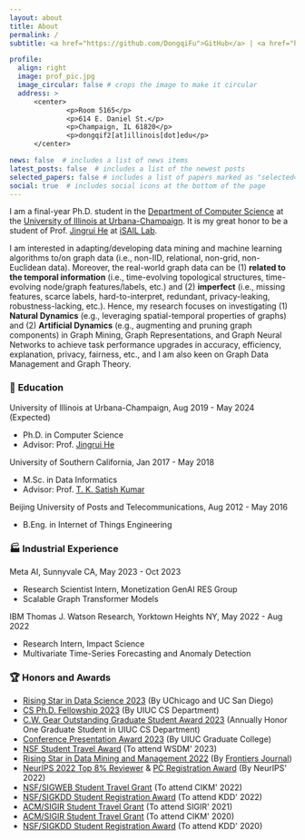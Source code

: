 ```yaml
---
layout: about
title: About
permalink: /
subtitle: <a href="https://github.com/DongqiFu">GitHub</a> | <a href="https://scholar.google.com/citations?user=WByXZAcAAAAJ&hl=en">Google Scholar</a> | <a href="https://twitter.com/DongqiFu_UIUC">Twitter</a>

profile:
  align: right
  image: prof_pic.jpg
  image_circular: false # crops the image to make it circular
  address: >
      <center>
              <p>Room 5165</p>
              <p>614 E. Daniel St.</p>
              <p>Champaign, IL 61820</p>
              <p>dongqif2[at]illinois[dot]edu</p>
      </center>

news: false  # includes a list of news items
latest_posts: false  # includes a list of the newest posts
selected_papers: false # includes a list of papers marked as "selected={true}"
social: true  # includes social icons at the bottom of the page
---
```


I am a final-year Ph.D. student in the [Department of Computer Science](https://cs.illinois.edu/) at the [University of Illinois at Urbana-Champaign](https://illinois.edu/). It is my great honor to be a student of Prof. [Jingrui He](https://www.hejingrui.org/) at [iSAIL Lab](https://isail-laboratory.github.io/).

I am interested in adapting/developing data mining and machine learning algorithms to/on graph data (i.e., non-IID, relational, non-grid, non-Euclidean data). Moreover, the real-world graph data can be (1) **related to the temporal information** (i.e., time-evolving topological structures, time-evolving node/graph features/labels, etc.) and (2) **imperfect** (i.e., missing features, scarce labels, hard-to-interpret, redundant, privacy-leaking, robustness-lacking, etc.). Hence, my research focuses on investigating (1) **Natural Dynamics** (e.g., leveraging spatial-temporal properties of graphs) and (2) **Artificial Dynamics** (e.g., augmenting and pruning graph components) in Graph Mining, Graph Representations, and Graph Neural Networks to achieve task performance upgrades in accuracy, efficiency, explanation, privacy, fairness, etc., and I am also keen on Graph Data Management and Graph Theory.

### 🏫 **Education**
University of Illinois at Urbana-Champaign, Aug 2019 - May 2024 (Expected)
* Ph.D. in Computer Science
* Advisor: Prof. [Jingrui He](https://www.hejingrui.org/)

University of Southern California, Jan 2017 - May 2018
* M.Sc. in Data Informatics
* Advisor: Prof. [T. K. Satish Kumar](http://www.tkskwork.org/)

Beijing University of Posts and Telecommunications, Aug 2012 - May 2016 
* B.Eng. in Internet of Things Engineering

### 🏭 **Industrial Experience**
Meta AI, Sunnyvale CA, May 2023 - Oct 2023
* Research Scientist Intern, Monetization GenAI RES Group
* Scalable Graph Transformer Models

IBM Thomas J. Watson Research, Yorktown Heights NY, May 2022 - Aug 2022
* Research Intern, Impact Science
* Multivariate Time-Series Forecasting and Anomaly Detection

### 🏆 **Honors and Awards**
* [Rising Star in Data Science 2023](https://datascience.uchicago.edu/research/postdoctoral-programs/rising-stars-in-data-science-2/2023-rising-stars/) (By UChicago and UC San Diego)
* [CS Ph.D. Fellowship 2023](https://grad.illinois.edu/fellowship/fellows) (By UIUC CS Department)
* [C.W. Gear Outstanding Graduate Student Award 2023](https://cs.illinois.edu/about/awards/graduate-fellowships-awards/cw-gear-outstanding-graduate-student) (Annually Honor One Graduate Student in UIUC CS Department)
* [Conference Presentation Award 2023](https://grad.illinois.edu/general/travelaward) (By UIUC Graduate College)
* [NSF Student Travel Award](https://www.wsdm-conference.org/2023/attending/nsf-student-travel-awards) (To attend WSDM' 2023)
* [Rising Star in Data Mining and Management 2022](https://www.frontiersin.org/research-topics/37426/rising-stars-in-data-mining-and-management-2022) (By [Frontiers Journal](https://www.frontiersin.org/articles/10.3389/fdata.2023.1201798/full))
* [NeurIPS 2022 Top 8% Reviewer](https://neurips.cc/Conferences/2022/ProgramCommittee) & [PC Registration Award](https://nips.cc/Conferences/2020/PaperInformation/AC-SACGuidelines) (By NeurIPS' 2022)
* [NSF/SIGWEB Student Travel Grant](https://www.cikm2022.org/nsf-travel-grants) (To attend CIKM' 2022)
* [NSF/SIGKDD Student Registration Award](https://kdd.org/kdd2022/cfStudentTravel.html) (To attend KDD' 2022)
* [ACM/SIGIR Student Travel Grant](https://sigir.org/sigir2021/registration/) (To attend SIGIR' 2021)
* [ACM/SIGIR Student Travel Grant](https://sigir.org/general-information/travel-grants/) (To attend CIKM' 2020)
* [NSF/SIGKDD Student Registration Award](https://www.kdd.org/kdd2020/calls/view/kdd-2020-call-for-student-registration-award-applications) (To attend KDD' 2020)
